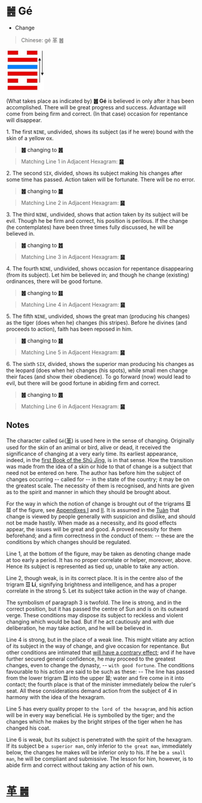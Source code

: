 # ䷰ Gé

* Change

> Chinese: gé 革 ䷰

<a id="p-167"/>

<img src="shapes/49.10.png" width="101" alt="革">

(What takes place as indicated by) **䷰ Gé** is believed in only after it has been accomplished. There will be great progress and success. Advantage will come from being firm and correct. (In that case) occasion for repentance will disappear.

1.<a id="49.1"/> The first `NINE`, undivided, shows its subject (as if he were) bound with the skin of a yellow ox.

> **䷰** changing to [**䷞**](e592b8xian.md)

> Matching Line 1 in Adjacent Hexagram: [**䷱**](e9bc8eding.md#50.1)

<a id="p-168"/>

2.<a id="49.2"/> The second `SIX`, divided, shows its subject making his changes after some time has passed. Action taken will be fortunate. There will be no error.

> **䷰** changing to [**䷪**](e5a4acguai.md)

> Matching Line 2 in Adjacent Hexagram: [**䷱**](e9bc8eding.md#50.2)

3.<a id="49.3"/> The third `NINE`, undivided, shows that action taken by its subject will be evil. Though he be firm and correct, his position is perilous. If the change (he contemplates) have been three times fully discussed, he will be believed in.

> **䷰** changing to [**䷐**](e99a8fsui.md)

> Matching Line 3 in Adjacent Hexagram: [**䷱**](e9bc8eding.md#50.3)

4.<a id="49.4"/> The fourth `NINE`, undivided, shows occasion for repentance disappearing (from its subject). Let him be believed in; and though he change (existing) ordinances, there will be good fortune.

> **䷰** changing to [**䷾**](e697a2e6b58ejiji.md)

> Matching Line 4 in Adjacent Hexagram: [**䷱**](e9bc8eding.md#50.4)

5.<a id="49.5"/> The fifth `NINE`, undivided, shows the great man (producing his changes) as the tiger (does when he) changes (his stripes). Before he divines (and proceeds to action), faith has been reposed in him.

> **䷰** changing to [**䷶**](e4b8b0feng.md)

> Matching Line 5 in Adjacent Hexagram: [**䷱**](e9bc8eding.md#50.5)

6.<a id="49.6"/> The sixth `SIX`, divided, shows the superior man producing his changes as the leopard (does when he) changes (his spots), while small men change their faces (and show their obedience). To go forward (now) would lead to evil, but there will be good fortune in abiding firm and correct.

> **䷰** changing to [**䷌**](e5908ce4babatongren.md#13.6)

> Matching Line 6 in Adjacent Hexagram: [**䷱**](e9bc8eding.md#50.6)

## Notes

The character called `Gé`([革](https://ctext.org/dictionary.pl?if=en&char=革)) is used here in the sense of changing. Originally used for the skin of an animal or bird, alive or dead, it received the significance of changing at a very early time. Its earliest appearance, indeed, in the [first Book of the Shū Jīng](https://ctext.org/shang-shu/yu-shu), is in that sense. How the transition was made from the idea of a skin or hide to that of change is a subject that need not be entered on here. The author has before him the subject of changes occurring -- called for -- in the state of the country; it may be on the greatest scale. The necessity of them is recognised, and hints are given as to the spirit and manner in which they should be brought about.

For the way in which the notion of change is brought out of the trigrams **☲** **☱** of the figure, see [Appendixes I](appendix01s1.md) and [II](appendix02s1.md). It is assumed in the [Tuàn](https://ctext.org/book-of-changes/tuan-zhuan) that change is viewed by people generally with suspicion and dislike, and should not be made hastily. When made as a necessity, and its good effects appear, the issues will be great and good. A proved necessity for them beforehand; and a firm correctness in the conduct of them: -- these are the conditions by which changes should be regulated.

Line 1, at the bottom of the figure, may be taken as denoting change made at too early a period. It has no proper correlate or helper, moreover, above. Hence its subject is represented as tied up, unable to take any action.

Line 2, though weak, is in its correct place. It is in the centre also of the trigram **☲ Lí**, signifying brightness and intelligence, and has a proper correlate in the strong 5. Let its subject take action in the way of change.

The symbolism of paragraph 3 is twofold. The line is strong, and in the correct position, but it has passed the centre of Sun and is on its outward verge. These conditions may dispose its subject to reckless and violent changing which would be bad. But if he act cautiously and with due deliberation, he may take action, and he will be believed in.

Line 4 is strong, but in the place of a weak line. This might vitiate any action of its subject in the way of change, and give occasion for repentance. But other conditions are intimated that [will have a contrary effect](e9bc8eding.md#p-170); and if he have further secured general confidence, he may proceed to the greatest changes, even to change the dynasty, -- `with good fortune`. The conditions favourable to his action are said to be such as these: -- The line has passed from the lower trigram **☲** into the upper **☱**; water and fire come in it into contact; the fourth place is that of the minister immediately below the ruler's seat. All these considerations demand action from the subject of 4 in harmony with the idea of the hexagram.

Line 5 has every quality proper to `the lord of the hexagram`, and his action will be in every way beneficial. He is symbolled by the tiger; and the changes which he makes by the bright stripes of the tiger when he has changed his coat.

Line 6 is weak, but its subject is penetrated with the spirit of the hexagram. If its subject be `a superior man`, only inferior to `the great man`, immediately below, the changes he makes will be inferior only to his. If he be `a small man`, he will be compliant and submissive. The lesson for him, however, is to abide firm and correct without taking any action of his own.

# [革 ䷰](e99da9ge_cn.md)
